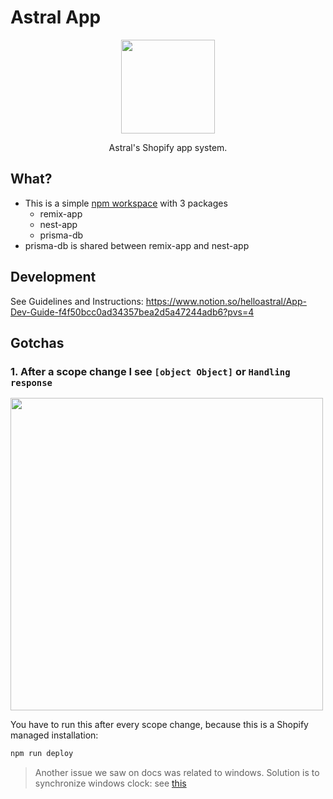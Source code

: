 # Astral App

<div align="center">
<img src="https://i.imgur.com/3izpMqb.jpeg" width="150">

<p>Astral's Shopify app system.</p>
</div>

## What?

- This is a simple [npm workspace](https://docs.npmjs.com/cli/v7/using-npm/workspaces) with 3 packages
  - remix-app
  - nest-app
  - prisma-db
- prisma-db is shared between remix-app and nest-app

## Development

See Guidelines and Instructions: https://www.notion.so/helloastral/App-Dev-Guide-f4f50bcc0ad34357bea2d5a47244adb6?pvs=4

## Gotchas

### 1. After a scope change I see `[object Object]` or `Handling response`

<img src="https://i.imgur.com/nUYQaBd.png" width="500">

You have to run this after every scope change, because this is a Shopify managed installation:

```bash
npm run deploy
```

> Another issue we saw on docs was related to windows. Solution is to synchronize windows clock: see [this](https://github.com/Shopify/shopify-app-template-remix/issues/286#issuecomment-1767949657)
